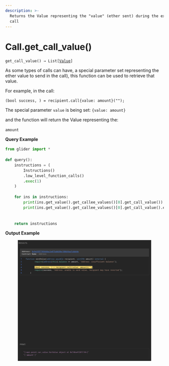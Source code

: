 ```yaml
---
description: >-
  Returns the Value representing the "value" (ether sent) during the external
  call
---
```


# Call.get\_call\_value()

`get_call_value() → List[`[`Value`](../)`]`

As some types of calls can have, a special parameter set representing the ether value to send in the call), this function can be used to retrieve that value.

For example, in the call:

```solidity
(bool success, ) = recipient.call{value: amount}("");
```

The special parameter `value` is being set: `{value: amount}`

and the function will return the Value representing the:

`amount`

**Query Example**

```python
from glider import *

def query():
    instructions = (
        Instructions()
        .low_level_function_calls()
        .exec(1)
    )

    for ins in instructions:
        print(ins.get_value().get_callee_values()[0].get_call_value())
        print(ins.get_value().get_callee_values()[0].get_call_value().expression)


    return instructions
```

**Output Example**

<figure><img src="../../../.gitbook/assets/image (3) (1) (2).png" alt=""><figcaption></figcaption></figure>
